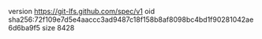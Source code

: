 version https://git-lfs.github.com/spec/v1
oid sha256:72f109e7d5e4aaccc3ad9487c18f158b8af8098bc4bd1f90281042ae6d6ba9f5
size 8428
